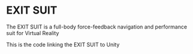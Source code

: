 # EXIT SUIT
 
The EXIT SUIT is a full-body force-feedback navigation and performance suit for Virtual Reality

This is the code linking the EXIT SUIT to Unity 